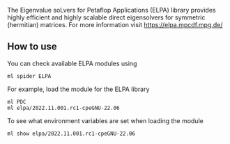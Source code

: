 The Eigenvalue soLvers for Petaflop Applications (ELPA) library provides highly efficient and highly scalable direct eigensolvers for symmetric (hermitian) matrices. For more information visit https://elpa.mpcdf.mpg.de/

## How to use

You can check available ELPA modules using
```
ml spider ELPA
```

For example, load the module for the ELPA library
```
ml PDC
ml elpa/2022.11.001.rc1-cpeGNU-22.06
```
To see what environment variables are set when loading the module
```
ml show elpa/2022.11.001.rc1-cpeGNU-22.06
```

